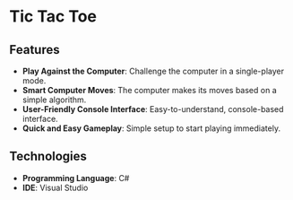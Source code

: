 # Tic Tac Toe

## Features

- **Play Against the Computer**: Challenge the computer in a single-player mode.
- **Smart Computer Moves**: The computer makes its moves based on a simple algorithm.
- **User-Friendly Console Interface**: Easy-to-understand, console-based interface.
- **Quick and Easy Gameplay**: Simple setup to start playing immediately.

## Technologies

- **Programming Language**: C#
- **IDE**: Visual Studio
